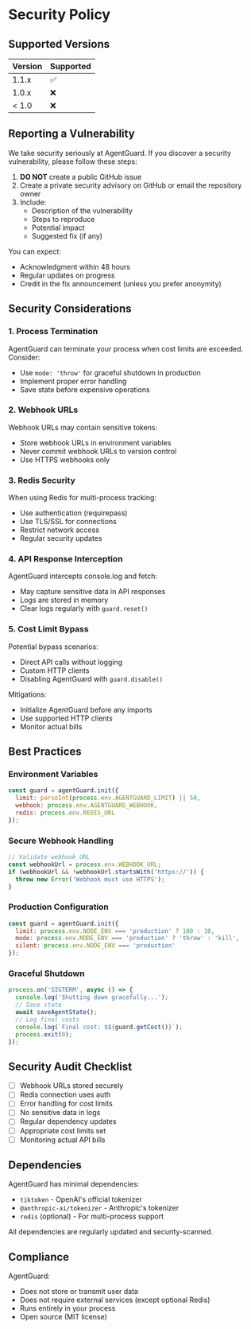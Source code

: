 # Security Policy

## Supported Versions

| Version | Supported          |
| ------- | ------------------ |
| 1.1.x   | :white_check_mark: |
| 1.0.x   | :x:                |
| < 1.0   | :x:                |

## Reporting a Vulnerability

We take security seriously at AgentGuard. If you discover a security vulnerability, please follow these steps:

1. **DO NOT** create a public GitHub issue
2. Create a private security advisory on GitHub or email the repository owner
3. Include:
   - Description of the vulnerability
   - Steps to reproduce
   - Potential impact
   - Suggested fix (if any)

You can expect:
- Acknowledgment within 48 hours
- Regular updates on progress
- Credit in the fix announcement (unless you prefer anonymity)

## Security Considerations

### 1. Process Termination
AgentGuard can terminate your process when cost limits are exceeded. Consider:
- Use `mode: 'throw'` for graceful shutdown in production
- Implement proper error handling
- Save state before expensive operations

### 2. Webhook URLs
Webhook URLs may contain sensitive tokens:
- Store webhook URLs in environment variables
- Never commit webhook URLs to version control
- Use HTTPS webhooks only

### 3. Redis Security
When using Redis for multi-process tracking:
- Use authentication (requirepass)
- Use TLS/SSL for connections
- Restrict network access
- Regular security updates

### 4. API Response Interception
AgentGuard intercepts console.log and fetch:
- May capture sensitive data in API responses
- Logs are stored in memory
- Clear logs regularly with `guard.reset()`

### 5. Cost Limit Bypass
Potential bypass scenarios:
- Direct API calls without logging
- Custom HTTP clients
- Disabling AgentGuard with `guard.disable()`

Mitigations:
- Initialize AgentGuard before any imports
- Use supported HTTP clients
- Monitor actual bills

## Best Practices

### Environment Variables
```javascript
const guard = agentGuard.init({
  limit: parseInt(process.env.AGENTGUARD_LIMIT) || 50,
  webhook: process.env.AGENTGUARD_WEBHOOK,
  redis: process.env.REDIS_URL
});
```

### Secure Webhook Handling
```javascript
// Validate webhook URL
const webhookUrl = process.env.WEBHOOK_URL;
if (webhookUrl && !webhookUrl.startsWith('https://')) {
  throw new Error('Webhook must use HTTPS');
}
```

### Production Configuration
```javascript
const guard = agentGuard.init({
  limit: process.env.NODE_ENV === 'production' ? 100 : 10,
  mode: process.env.NODE_ENV === 'production' ? 'throw' : 'kill',
  silent: process.env.NODE_ENV === 'production'
});
```

### Graceful Shutdown
```javascript
process.on('SIGTERM', async () => {
  console.log('Shutting down gracefully...');
  // Save state
  await saveAgentState();
  // Log final costs
  console.log(`Final cost: $${guard.getCost()}`);
  process.exit(0);
});
```

## Security Audit Checklist

- [ ] Webhook URLs stored securely
- [ ] Redis connection uses auth
- [ ] Error handling for cost limits
- [ ] No sensitive data in logs
- [ ] Regular dependency updates
- [ ] Appropriate cost limits set
- [ ] Monitoring actual API bills

## Dependencies

AgentGuard has minimal dependencies:
- `tiktoken` - OpenAI's official tokenizer
- `@anthropic-ai/tokenizer` - Anthropic's tokenizer
- `redis` (optional) - For multi-process support

All dependencies are regularly updated and security-scanned.

## Compliance

AgentGuard:
- Does not store or transmit user data
- Does not require external services (except optional Redis)
- Runs entirely in your process
- Open source (MIT license)